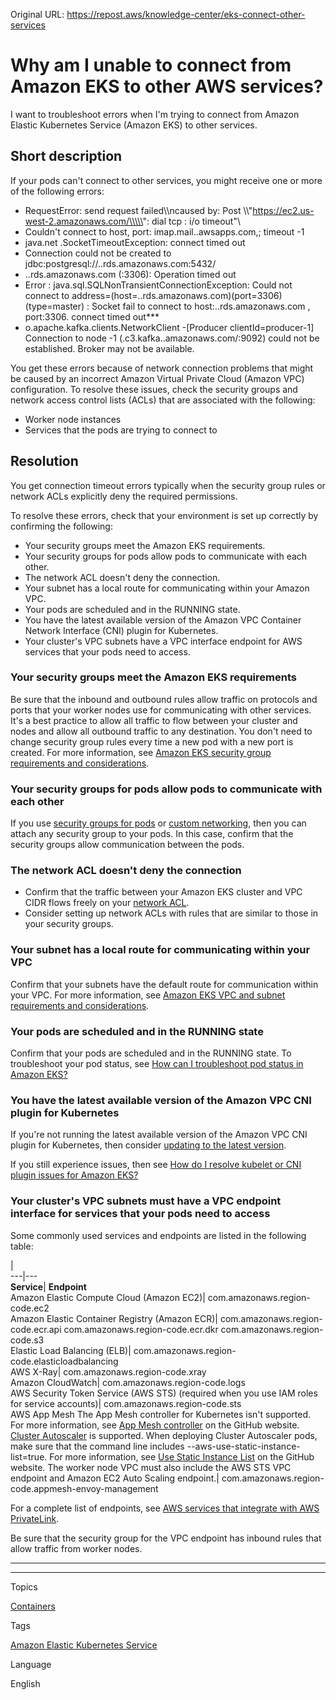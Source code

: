Original URL: <https://repost.aws/knowledge-center/eks-connect-other-services>

# Why am I unable to connect from Amazon EKS to other AWS services?

I want to troubleshoot errors when I'm trying to connect from Amazon Elastic Kubernetes Service (Amazon EKS) to other services.

## Short description

If your pods can't connect to other services, you might receive one or more of the following errors:

  * RequestError: send request failed\\\ncaused by: Post \\\\\"https://ec2.us-west-2.amazonaws.com/\\\\\": dial tcp <IP address>: i/o timeout\"\
  * Couldn't connect to host, port: imap.mail.<region>.awsapps.com,<port>; timeout -1
  * java.net .SocketTimeoutException: connect timed out
  * Connection could not be created to jdbc:postgresql://<hostname>.<region>.rds.amazonaws.com:5432/
  * <URL>.<region>.rds.amazonaws.com (<IPaddress>:3306): Operation timed out
  * Error : java.sql.SQLNonTransientConnectionException: Could not connect to address=(host=<hostname>.<region>.rds.amazonaws.com)(port=3306)(type=master) : Socket fail to connect to host:<hostname>.<region>.rds.amazonaws.com , port:3306. connect timed out***
  * o.apache.kafka.clients.NetworkClient -[Producer clientId=producer-1] Connection to node -1 (<hostname>.c3.kafka.<region>.amazonaws.com/<IPaddress>:9092) could not be established. Broker may not be available.



You get these errors because of network connection problems that might be caused by an incorrect Amazon Virtual Private Cloud (Amazon VPC) configuration. To resolve these issues, check the security groups and network access control lists (ACLs) that are associated with the following:

  * Worker node instances
  * Services that the pods are trying to connect to



## Resolution

You get connection timeout errors typically when the security group rules or network ACLs explicitly deny the required permissions.

To resolve these errors, check that your environment is set up correctly by confirming the following:

  * Your security groups meet the Amazon EKS requirements.
  * Your security groups for pods allow pods to communicate with each other.
  * The network ACL doesn't deny the connection.
  * Your subnet has a local route for communicating within your Amazon VPC.
  * Your pods are scheduled and in the RUNNING state.
  * You have the latest available version of the Amazon VPC Container Network Interface (CNI) plugin for Kubernetes.
  * Your cluster's VPC subnets have a VPC interface endpoint for AWS services that your pods need to access.



### Your security groups meet the Amazon EKS requirements

Be sure that the inbound and outbound rules allow traffic on protocols and ports that your worker nodes use for communicating with other services. It's a best practice to allow all traffic to flow between your cluster and nodes and allow all outbound traffic to any destination. You don't need to change security group rules every time a new pod with a new port is created. For more information, see [Amazon EKS security group requirements and considerations](<https://docs.aws.amazon.com/eks/latest/userguide/sec-group-reqs.html>).

### Your security groups for pods allow pods to communicate with each other

If you use [security groups for pods](<https://docs.aws.amazon.com/eks/latest/userguide/security-groups-for-pods.html>) or [custom networking](<https://docs.aws.amazon.com/eks/latest/userguide/cni-custom-network.html>), then you can attach any security group to your pods. In this case, confirm that the security groups allow communication between the pods.

### The network ACL doesn't deny the connection

  * Confirm that the traffic between your Amazon EKS cluster and VPC CIDR flows freely on your [network ACL](<https://docs.aws.amazon.com/vpc/latest/userguide/vpc-network-acls.html>).
  * Consider setting up network ACLs with rules that are similar to those in your security groups.



### Your subnet has a local route for communicating within your VPC

Confirm that your subnets have the default route for communication within your VPC. For more information, see [Amazon EKS VPC and subnet requirements and considerations](<https://docs.aws.amazon.com/eks/latest/userguide/network_reqs.html>).

### Your pods are scheduled and in the RUNNING state

Confirm that your pods are scheduled and in the RUNNING state. To troubleshoot your pod status, see [How can I troubleshoot pod status in Amazon EKS?](<https://repost.aws/knowledge-center/eks-pod-status-troubleshooting>)

### You have the latest available version of the Amazon VPC CNI plugin for Kubernetes

If you're not running the latest available version of the Amazon VPC CNI plugin for Kubernetes, then consider [updating to the latest version](<https://docs.aws.amazon.com/eks/latest/userguide/managing-vpc-cni.html#updating-vpc-cni-eks-add-on>).

If you still experience issues, then see [How do I resolve kubelet or CNI plugin issues for Amazon EKS?](<https://repost.aws/knowledge-center/eks-cni-plugin-troubleshooting>)

### Your cluster's VPC subnets must have a VPC endpoint interface for services that your pods need to access

Some commonly used services and endpoints are listed in the following table:

|   
---|---  
**Service**| **Endpoint**  
Amazon Elastic Compute Cloud (Amazon EC2)| com.amazonaws.region-code.ec2  
Amazon Elastic Container Registry (Amazon ECR)| com.amazonaws.region-code.ecr.api com.amazonaws.region-code.ecr.dkr com.amazonaws.region-code.s3  
Elastic Load Balancing (ELB)| com.amazonaws.region-code.elasticloadbalancing  
AWS X-Ray| com.amazonaws.region-code.xray  
Amazon CloudWatch| com.amazonaws.region-code.logs  
AWS Security Token Service (AWS STS) (required when you use IAM roles for service accounts)| com.amazonaws.region-code.sts  
AWS App Mesh The App Mesh controller for Kubernetes isn't supported. For more information, see [App Mesh controller](<https://github.com/aws/aws-app-mesh-controller-for-k8s>) on the GitHub website. [Cluster Autoscaler](<https://docs.aws.amazon.com/eks/latest/userguide/autoscaling.html#cluster-autoscaler>) is supported. When deploying Cluster Autoscaler pods, make sure that the command line includes --aws-use-static-instance-list=true. For more information, see [Use Static Instance List](<https://github.com/kubernetes/autoscaler/blob/master/cluster-autoscaler/cloudprovider/aws/README.md#use-static-instance-list>) on the GitHub website. The worker node VPC must also include the AWS STS VPC endpoint and Amazon EC2 Auto Scaling endpoint.| com.amazonaws.region-code.appmesh-envoy-management  
  
For a complete list of endpoints, see [AWS services that integrate with AWS PrivateLink](<https://docs.aws.amazon.com/vpc/latest/privatelink/aws-services-privatelink-support.html>).

Be sure that the security group for the VPC endpoint has inbound rules that allow traffic from worker nodes.

* * *

* * *

Topics

[Containers](<https://repost.aws/topics/TAgOdRefu6ShempO3dWPEofg/containers>)

Tags

[Amazon Elastic Kubernetes Service](<https://repost.aws/tags/TA4IvCeWI1TE66q4jEj4Z9zg/amazon-elastic-kubernetes-service>)

Language

English
